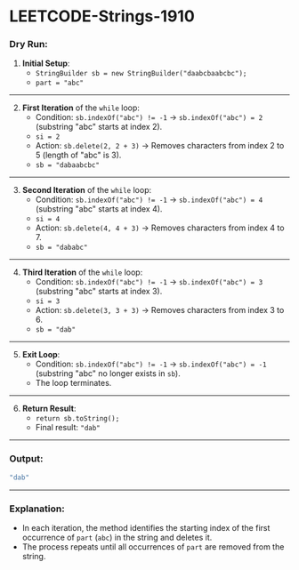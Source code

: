 # LEETCODE-Strings-1910
### Dry Run:

1. **Initial Setup**:
   - `StringBuilder sb = new StringBuilder("daabcbaabcbc");`
   - `part = "abc"`

---

2. **First Iteration** of the `while` loop:
   - Condition: `sb.indexOf("abc") != -1` → `sb.indexOf("abc") = 2` (substring "abc" starts at index 2).
   - `si = 2`
   - Action: `sb.delete(2, 2 + 3)` → Removes characters from index 2 to 5 (length of "abc" is 3).
   - `sb = "dabaabcbc"`

---

3. **Second Iteration** of the `while` loop:
   - Condition: `sb.indexOf("abc") != -1` → `sb.indexOf("abc") = 4` (substring "abc" starts at index 4).
   - `si = 4`
   - Action: `sb.delete(4, 4 + 3)` → Removes characters from index 4 to 7.
   - `sb = "dababc"`

---

4. **Third Iteration** of the `while` loop:
   - Condition: `sb.indexOf("abc") != -1` → `sb.indexOf("abc") = 3` (substring "abc" starts at index 3).
   - `si = 3`
   - Action: `sb.delete(3, 3 + 3)` → Removes characters from index 3 to 6.
   - `sb = "dab"`

---

5. **Exit Loop**:
   - Condition: `sb.indexOf("abc") != -1` → `sb.indexOf("abc") = -1` (substring "abc" no longer exists in `sb`).
   - The loop terminates.

---

6. **Return Result**:
   - `return sb.toString();`
   - Final result: `"dab"`

---

### Output:
```java
"dab"
```

---

### Explanation:
- In each iteration, the method identifies the starting index of the first occurrence of `part` (`abc`) in the string and deletes it.
- The process repeats until all occurrences of `part` are removed from the string.
